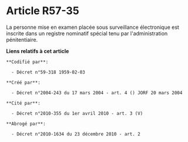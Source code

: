 # Article R57-35

La personne mise en examen placée sous surveillance électronique est inscrite dans un registre nominatif spécial tenu par
l'administration pénitentiaire.

**Liens relatifs à cet article**

	**Codifié par**:

	  - Décret n°59-318 1959-02-03

	**Créé par**:

	  - Décret n°2004-243 du 17 mars 2004 - art. 4 () JORF 20 mars 2004

	**Cité par**:

	  - Décret n°2010-355 du 1er avril 2010 - art. 3 (V)

	**Abrogé par**:

	  - Décret n°2010-1634 du 23 décembre 2010 - art. 2
